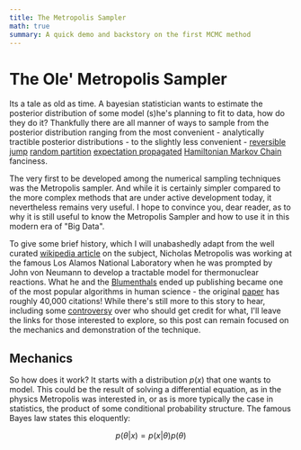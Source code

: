 ```yaml
---
title: The Metropolis Sampler 
math: true
summary: A quick demo and backstory on the first MCMC method
---
```


# The Ole' Metropolis Sampler

Its a tale as old as time. A bayesian statistician wants to estimate the posterior distribution of some model (s)he's planning to fit to data, how do they do it?
Thankfully there are all manner of ways to sample from the posterior distribution ranging from the most convenient - analytically tractible posterior distributions - to the 
slightly less convenient - [reversible jump](https://en.wikipedia.org/wiki/Reversible-jump_Markov_chain_Monte_Carlo) [random partition](https://arxiv.org/abs/1506.04696) [expectation propagated](https://en.wikipedia.org/wiki/Expectation_propagation) [Hamiltonian Markov Chain](https://en.wikipedia.org/wiki/Hamiltonian_Monte_Carlo) fanciness. 

The very first to be developed among the  numerical sampling techniques was the Metropolis sampler. And while it is certainly simpler compared to the more 
complex methods that are under active development today, it nevertheless remains very useful. I hope to convince you, dear reader, as to why it is still useful to know the Metropolis Sampler and how to use it in this modern era of "Big Data".

To give some brief history, which I will unabashedly adapt from the  well curated [wikipedia article](https://en.wikipedia.org/wiki/Metropolis%E2%80%93Hastings_algorithm#History) on the subject,
Nicholas Metropolis was working at the famous Los Alamos National Laboratory when he was prompted by John von Neumann to develop a tractable model for thermonuclear reactions. What he and the [Blumenthals](https://en.wikipedia.org/wiki/Equation_of_State_Calculations_by_Fast_Computing_Machines) ended up publishing became one of the most popular algorithms in human science - the original [paper](https://scholar.google.com/scholar?hl=en&as_sdt=0%2C39&q=Equation+of+State+Calculations+by+Fast+Computing+Machines&btnG=) has roughly 40,000 citations! While there's still more to this story to hear, including some [controversy](https://en.wikipedia.org/wiki/Metropolis%E2%80%93Hastings_algorithm#History) over who should get credit for what, I'll leave the links for those interested to explore, so this post can remain focused on the mechanics and demonstration of the technique. 

## Mechanics 
So how does it work? It starts with a distribution $p(x)$ that one wants to model. This could be the result of solving a differential equation, as in the physics Metropolis was interested in, or as is more typically the case in 
statistics, the product of some conditional probability structure. The famous Bayes law states this eloquently:

$$
p(\theta|x) = p(x|\theta)p(\theta)
$$
